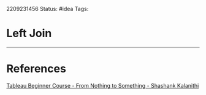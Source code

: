 2209231456
Status: #idea
Tags:

# Left Join




---
# References
[Tableau Beginner Course - From Nothing to Something - Shashank Kalanithi](https://youtu.be/Gl2lg-TtRJo?t=7763)